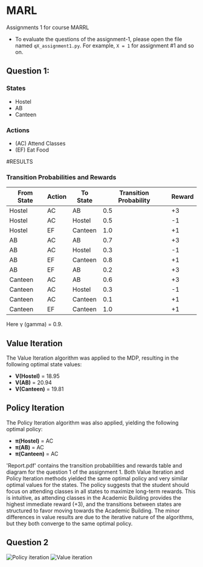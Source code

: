 # MARL
Assignments 1 for course MARRL
- To evaluate the questions of the assignment-1, please open the file named `qX_assignment1.py`. For example, `X = 1` for assignment #1 and so on.

## Question 1:

### States
- Hostel
- AB
- Canteen

### Actions
- (AC) Attend Classes
- (EF) Eat Food
  
#RESULTS
### Transition Probabilities and Rewards

| From State       | Action         | To State          | Transition Probability | Reward |
|------------------|----------------|-------------------|------------------------|--------|
| Hostel           | AC             | AB                | 0.5                    | +3     |
| Hostel           | AC             | Hostel            | 0.5                    | -1     |
| Hostel           | EF             | Canteen           | 1.0                    | +1     |
| AB               | AC             | AB                | 0.7                    | +3     |
| AB               | AC             | Hostel            | 0.3                    | -1     |
| AB               | EF             | Canteen           | 0.8                    | +1     |
| AB               | EF             | AB                | 0.2                    | +3     |
| Canteen          | AC             | AB                | 0.6                    | +3     |
| Canteen          | AC             | Hostel            | 0.3                    | -1     |
| Canteen          | AC             | Canteen           | 0.1                    | +1     |
| Canteen          | EF             | Canteen           | 1.0                    | +1     |

Here γ (gamma) = 0.9.

## Value Iteration
The Value Iteration algorithm was applied to the MDP, resulting in the following optimal state values:

- **V(Hostel)** = 18.95
- **V(AB)** = 20.94
- **V(Canteen)** = 19.81

## Policy Iteration
The Policy Iteration algorithm was also applied, yielding the following optimal policy:

- **π(Hostel)** = AC
- **π(AB)** = AC
- **π(Canteen)** = AC

'Report.pdf' contains the transition probabilities and rewards table and diagram for the question 1 of the assignment 1.
Both Value Iteration and Policy Iteration methods yielded the same optimal policy and very similar optimal values for the states. The policy suggests that the student should focus on attending classes in all states to maximize long-term rewards. This is intuitive, as attending classes in the Academic Building provides the highest immediate reward (+3), and the transitions between states are structured to favor moving towards the Academic Building. The minor differences in value results are due to the iterative nature of the algorithms, but they both converge to the same optimal policy.

## Question 2
![Policy iteration](https://github.com/user-attachments/assets/f2761d59-8e85-42fb-b67f-32e0924596ea)
![Value iteration](https://github.com/user-attachments/assets/85269f24-9a20-4c34-9471-a30714058657)
